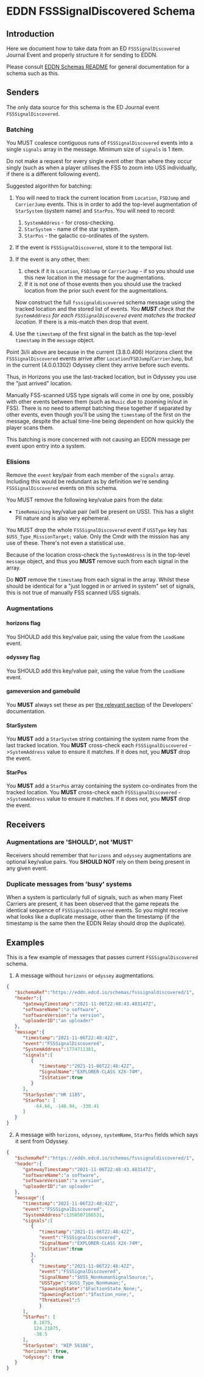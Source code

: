 # EDDN FSSSignalDiscovered Schema

## Introduction
Here we document how to take data from an ED `FSSSignalDiscovered` Journal 
Event and properly structure it for sending to EDDN.

Please consult [EDDN Schemas README](./README-EDDN-schemas.md) for general
documentation for a schema such as this.

## Senders
The only data source for this schema is the ED Journal event 
`FSSSignalDiscovered`.

### Batching
You MUST coalesce contiguous runs of `FSSSignalDiscovered` events into a
single `signals` array in the message. Minimum size of `signals` is 1 item.

Do not make a request for every single event other than where they occur
singly (such as when a player utilises the FSS to zoom into USS individually,
if there is a different following event).

Suggested algorithm for batching:

1. You will need to track the current location from `Location`, `FSDJump` and
  `CarrierJump` events.  This is in order to add the top-level augmentation
  of `StarSystem` (system name) and `StarPos`.  You will need to record:
    1. `SystemAddress` - for cross-checking.
    2. `StarSystem` - name of the star system.
    3. `StarPos` - the galactic co-ordinates of the system.
2. If the event is `FSSSignalDiscovered`, store it to the temporal list.
3. If the event is any other, then:
    1. check if it is `Location`, `FSDJump` or `CarrierJump` - if so you should
      use this new location in the message for the augmentations.
    2. If it is not one of those events then you should use the tracked
      location from the prior such event for the augmentations.
   
    Now construct the full `fsssignaldiscovered` schema message using the
    tracked location and the stored list of events.  *You **MUST** check that
    the `SystemAddress` for each `FSSSignalDiscovered` event matches the
    tracked location.*  If there is a mis-match then drop that event.
4. Use the `timestamp` of the first signal in the batch as the top-level
   `timestamp` in the `message` object.

Point 3i/ii above are because in the current (3.8.0.406) Horizons client the
`FSSSignalDiscovered` events arrive after `Location`/`FSDJump`/`CarrierJump`,
but in the current (4.0.0.1302) Odyssey client they arrive before such events.

Thus, in Horizons you use the last-tracked location, but in Odyssey you use
the "just arrived" location.

Manually FSS-scanned USS type signals will come in one by one, possibly with
other events between them (such as `Music` due to zooming in/out in FSS).
There is no need to attempt batching these together if separated by other
events, even though you'll be using the `timestamp` of the first on the
message, despite the actual time-line being dependent on how quickly the
player scans them.

This batching is more concerned with not causing an EDDN message per event
upon entry into a system.

### Elisions
Remove the `event` key/pair from each member of the `signals` array.  Including
this would be redundant as by definition we're sending `FSSSignalDiscovered`
events on this schema.

You MUST remove the following key/value pairs from the data:

  - `TimeRemaining` key/value pair (will be present on USS).  This has a slight
    PII nature and is also very ephemeral.

You MUST drop the whole `FSSSignalDiscovered` event if `USSType` key
has `$USS_Type_MissionTarget;` value.  Only the Cmdr with the mission has any
use of these.  There's not even a statistical use.

Because of the location cross-check the `SystemAddress` is in the top-level
`message` object, and thus you **MUST** remove such from each signal in the
array.

Do **NOT** remove the `timestamp` from each signal in the array.  Whilst these
should be identical for a "just logged in or arrived in system" set of signals,
this is not true of manually FSS scanned USS signals.

### Augmentations
#### horizons flag
You SHOULD add this key/value pair, using the value from the `LoadGame` event.

#### odyssey flag
You SHOULD add this key/value pair, using the value from the `LoadGame` event.

#### gameversion and gamebuild
You **MUST** always set these as per [the relevant section](../docs/Developers.md#gameversions-and-gamebuild)
of the Developers' documentation.

#### StarSystem
You **MUST** add a `StarSystem` string containing the system name from the last
tracked location.  You **MUST** cross-check each `FSSSignalDiscovered`
->`SystemAddress` value to ensure it matches.  If it does not, you **MUST**
drop the event.

#### StarPos
You **MUST** add a `StarPos` array containing the system co-ordinates from the
tracked location.  You **MUST** cross-check each `FSSSignalDiscovered`
->`SystemAddress` value to ensure it matches.  If it does not, you **MUST**
drop the event.

## Receivers
### Augmentations are 'SHOULD', not 'MUST'
Receivers should remember that  `horizons` and  `odyssey` augmentations
are optional key/value pairs.  You **SHOULD NOT** rely on them being present
in any given event.

### Duplicate messages from 'busy' systems
When a system is particularly full of signals, such as when many Fleet Carriers
are present, it has been observed that the game repeats the identical
sequence of `FSSSignalDiscovered` events.  So you might receive what looks like
a duplicate message, other than the timestamp (if the timestamp is the same
then the EDDN Relay should drop the duplicate).

## Examples
This is a few example of messages that passes current `FSSSignalDiscovered` schema.
1. A message without `horizons` or `odyssey` augmentations.
```json
{
   "$schemaRef":"https://eddn.edcd.io/schemas/fsssignaldiscovered/1",
   "header":{
      "gatewayTimestamp":"2021-11-06T22:48:43.483147Z",
      "softwareName":"a software",
      "softwareVersion":"a version",
      "uploaderID":"an uploader"
   },
   "message":{
      "timestamp":"2021-11-06T22:48:42Z",
      "event":"FSSSignalDiscovered",
      "SystemAddress":1774711381,
      "signals":[
         {
            "timestamp":"2021-11-06T22:48:42Z",
            "SignalName":"EXPLORER-CLASS X2X-74M",
            "IsStation":true
         }
      ],
      "StarSystem":"HR 1185",
      "StarPos": [
          -64.66, -148.94, -330.41
      ]
   }
}
```

2. A message with `horizons`, `odyssey`, `systemName`, `StarPos` fields which says it sent from Odyssey.
```json
{
   "$schemaRef":"https://eddn.edcd.io/schemas/fsssignaldiscovered/1",
   "header":{
      "gatewayTimestamp":"2021-11-06T22:48:43.483147Z",
      "softwareName":"a software",
      "softwareVersion":"a version",
      "uploaderID":"an uploader"
   },
   "message":{
      "timestamp":"2021-11-06T22:48:42Z",
      "event":"FSSSignalDiscovered",
      "SystemAddress":1350507186531,
      "signals":[
         {
            "timestamp":"2021-11-06T22:48:42Z",
            "event":"FSSSignalDiscovered",
            "SignalName":"EXPLORER-CLASS X2X-74M",
            "IsStation":true
         },
         {
            "timestamp":"2021-11-06T22:48:42Z",
            "event":"FSSSignalDiscovered", 
            "SignalName":"$USS_NonHumanSignalSource;", 
            "USSType":"$USS_Type_NonHuman;",
            "SpawningState":"$FactionState_None;", 
            "SpawningFaction":"$faction_none;",
            "ThreatLevel":5
            }
      ],
      "StarPos": [
          8.1875,
          124.21875,
          -38.5
      ],
      "StarSystem": "HIP 56186",
      "horizons": true,
      "odyssey": true
   }
}
```
